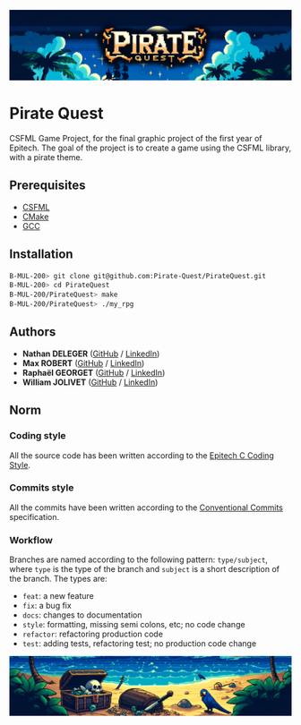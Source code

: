 ![A picture of our logo: its just our name but more beautiful](https://github.com/Pirate-Quest/.github/blob/main/profile/background.png?raw=true)

# Pirate Quest

CSFML Game Project, for the final graphic project of the first year of Epitech.
The goal of the project is to create a game using the CSFML library, with a pirate theme.

## Prerequisites

- [CSFML](https://www.sfml-dev.org/download/csfml/index-fr.php)
- [CMake](https://cmake.org/download/)
- [GCC](https://gcc.gnu.org/)

## Installation

```bash
B-MUL-200> git clone git@github.com:Pirate-Quest/PirateQuest.git
B-MUL-200> cd PirateQuest
B-MUL-200/PirateQuest> make
B-MUL-200/PirateQuest> ./my_rpg
```

## Authors
* **Nathan DELEGER** ([GitHub](https://github.com/nathandeleger) / [LinkedIn](https://www.linkedin.com/in/nathan-deleger-0a057a2a0/))
* **Max ROBERT** ([GitHub](https://github.com/MaxxRobert) / [LinkedIn](https://www.linkedin.com/in/max-robert-2349282b3/))
* **Raphaël GEORGET** ([GitHub](https://github.com/raphgrt) / [LinkedIn](https://www.linkedin.com/in/rapha%C3%ABl-georget-87328b225/))
* **William JOLIVET** ([GitHub](https://github.com/WilliamJlvt) / [LinkedIn](https://www.linkedin.com/in/william-jolivet/))

## Norm
### Coding style
All the source code has been written according to the [Epitech C Coding Style](https://williamjlvt.github.io/assets/coding_style/epitech_c_coding_style.pdf).
### Commits style
All the commits have been written according to the [Conventional Commits](https://www.conventionalcommits.org/en/v1.0.0/) specification.
### Workflow
Branches are named according to the following pattern: `type/subject`, where `type` is the type of the branch and `subject` is a short description of the branch.
The types are:
- `feat`: a new feature
- `fix`: a bug fix
- `docs`: changes to documentation
- `style`: formatting, missing semi colons, etc; no code change
- `refactor`: refactoring production code
- `test`: adding tests, refactoring test; no production code change

![bottom](https://github.com/Pirate-Quest/.github/blob/main/profile/bottom.png?raw=true)
